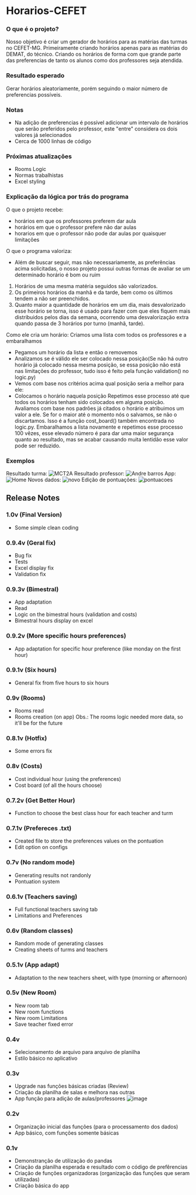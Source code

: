 ﻿# Horarios-CEFET

### O que é o projeto?

Nosso objetivo é criar um gerador de horários para as matérias das turmas no CEFET-MG. Primeiramente criando horários apenas para as matérias do DEMAT, do técnico. Criando os horários de forma com que grande parte das preferencias de tanto os alunos como dos professores seja atendida.

### Resultado esperado

Gerar horários aleatoriamente, porém seguindo o maior número de preferencias possíveis.

### Notas
- Na adição de preferencias é possível adicionar um intervalo de horários que serão preferidos pelo professor, este "entre" considera os
dois valores já selecionados
- Cerca de 1000 linhas de código

### Próximas atualizações
- Rooms Logic
- Normas trabalhistas
- Excel styling

### Explicação da lógica por trás do programa
O que o projeto recebe:
-  horários em que os professores preferem dar aula
-  horários em que o professor prefere não dar aulas
-  horarios em que o professor não pode dar aulas por quaisquer limitações

O que o programa valoriza:
-   Além de buscar seguir, mas não necessariamente, as preferências acima solicitadas, o nosso projeto possui outras formas de avaliar se um determinado horário é bom ou ruim
1) Horários de uma mesma matéria seguidos são valorizados.
2) Os primeiros horários da manhã e da tarde, bem como os últimos tendem a não ser preenchidos.
3) Quanto maior a quantidade de horários em um dia, mais desvalorizado esse horário se torna, isso é usado para fazer com que eles fiquem mais distribuidos pelos dias da semana, ocorrendo uma desvalorização extra quando passa de 3 horários por turno (manhã, tarde).

Como ele cria um horário:
Criamos uma lista com todos os professores e a embaralhamos
   - Pegamos um horário da lista e então o removemos
   - Analizamos se é válido ele ser colocado nessa posição(Se não há outro horário já colocado nessa mesma posição, se essa posição não está nas limitações do professor, tudo isso é feito pela função validation() no logic.py) 
   - Vemos com base nos critérios acima qual posição seria a melhor para ele:
   - Colocamos o horário naquela posição
Repetimos esse processo até que todos os horários tenham sido colocados em alguma posição.
Avaliamos com base nos padrões já citados o horário e atribuimos um valor a ele. Se for o maior até o momento nós o salvamos, se não o discartamos. Isso é a função cost_board() também encontrada no logic.py.
Embaralhamos a lista novamente e repetimos esse processo 100 vêzes, esse elevado número é para dar uma maior segurança quanto ao resultado, mas se acabar causando muita lentidão esse valor pode ser reduzido.

### Exemplos
Resultado turma:
![MCT2A](https://user-images.githubusercontent.com/62257920/159805500-bcfe00fe-0b4f-472e-9e94-c27e6e6dd3e9.png)
Resultado professor:
![Andre barros](https://user-images.githubusercontent.com/62257920/159805503-c16343c5-f4c9-4fad-a537-6b8f3d24b604.png)
App:
![Home](https://user-images.githubusercontent.com/62257920/159805525-bfc42f35-4341-4cc2-beb9-0637600b143c.png)
Novos dados:
![novo](https://user-images.githubusercontent.com/62257920/159805521-2f1c82d8-3f8e-4cfc-b521-d419a9b207c0.png)
Edição de pontuações:
![pontuacoes](https://user-images.githubusercontent.com/62257920/159805523-cfca498b-31fc-4779-9f8c-e1d837a116c7.png)

## Release Notes

### 1.0v (Final Version)
- Some simple clean coding

### 0.9.4v (Geral fix)
- Bug fix
- Tests
- Excel display fix
- Validation fix

### 0.9.3v (Bimestral)
- App adaptation
- Read
- Logic on the bimestral hours (validation and costs)
- Bimestral hours display on excel

### 0.9.2v (More specific hours preferences)
- App adaptation for specific hour preference (like monday on the first hour)

### 0.9.1v (Six hours)
- General fix from five hours to six hours

### 0.9v (Rooms)
- Rooms read
- Rooms creation (on app)
Obs.: The rooms logic needed more data, so it'll be for the future

### 0.8.1v (Hotfix)
- Some errors fix

### 0.8v (Costs)
- Cost individual hour (using the preferences)
- Cost board (of all the hours choose)

### 0.7.2v (Get Better Hour)
- Function to choose the best class hour for each teacher and turm

### 0.7.1v (Prefereces .txt)
- Created file to store the preferences values on the pontuation
- Edit option on configs

### 0.7v (No random mode)
- Generating results not randonly
- Pontuation system

### 0.6.1v (Teachers saving)
- Full functional teachers saving tab
- Limitations and Preferences

### 0.6v (Random classes)
- Random mode of generating classes
- Creating sheets of turms and teachers

### 0.5.1v (App adapt)
- Adaptation to the new teachers sheet, with type (morning or afternoon)

### 0.5v (New Room)
- New room tab
- New room functions
- New room Limitations
- Save teacher fixed error

### 0.4v
- Selecionamento de arquivo para arquivo de planilha
- Estilo básico no aplicativo

### 0.3v
- Upgrade nas funções básicas criadas (Review)
- Criação da planilha de salas e melhora nas outras
- App função para adição de aulas/professores
![image](https://user-images.githubusercontent.com/62257920/138364396-9e40b620-c60b-4cac-99a5-ef3c660c2297.png)

### 0.2v
- Organização inicial das funções (para o processamento dos dados)
- App básico, com funções somente básicas

### 0.1v
- Demonstranção de utilização do pandas
- Criação da planilha esperada e resultado com o código de prefêrencias
- Criação de funções organizadoras (organização das funções que seram utilizadas)
- Criação básica do app
